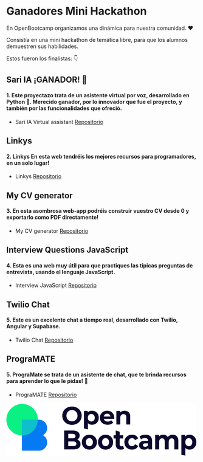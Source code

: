 # Ganadores Mini Hackathon
En OpenBootcamp organizamos una dinámica para nuestra comunidad. ❤️

Consistía en una mini hackathon de temática libre, para que los alumnos demuestren sus habilidades.

Estos fueron los finalistas: 👇

## Sari IA ¡GANADOR! 🎉

#### 1. Este proyectazo trata de un asistente virtual por voz, desarrollado en Python 🐍. Merecido ganador, por lo innovador que fue el proyecto, y también por las funcionalidades que ofreció.
- Sari IA Virtual assistant [Repositorio](https://github.com/RubenPalomo/Virtual-Assistant)

## Linkys
#### 2. Linkys En esta web tendréis los mejores recursos para programadores, en un solo lugar!
- Linkys [Repositorio](https://github.com/brunosanz/linkys)

## My CV generator
#### 3. En esta asombrosa web-app podréis construir vuestro CV desde 0  y exportarlo como PDF directamente!
- My CV generator [Repositorio](https://github.com/Huichoman/my-cv)

## Interview Questions JavaScript
#### 4. Esta es una web muy útil para que practiques las típicas preguntas de entrevista, usando el lenguaje JavaScript.
- Interview JavaScript [Repositorio](https://github.com/kamilodev/javascript-trainer)

## Twilio Chat 
#### 5. Este es un excelente chat a tiempo real, desarrollado con Twilio, Angular y Supabase.
- Twilio Chat  [Repositorio](https://github.com/diegobarroso/twilio-chat)

## PrograMATE 
#### 5. PrograMate se trata de un asistente de chat, que te brinda recursos para aprender lo que le pidas! 🤩
- PrograMATE  [Repositorio](https://github.com/LeoCipollone/programate)


![](./logo.png)
